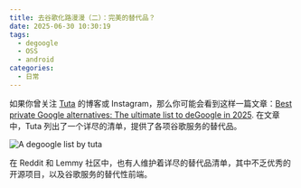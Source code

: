 ```yaml
---
title: 去谷歌化路漫漫（二）：完美的替代品？
date: 2025-06-30 10:30:19
tags:
  - degoogle
  - OSS
  - android
categories:
  - 日常
---
```

如果你曾关注 [Tuta](https://tuta.com) 的博客或 Instagram，那么你可能会看到这样一篇文章：[Best private Google alternatives: The ultimate list to deGoogle in 2025](https://tuta.com/blog/how-to-leave-google-gmail). 在文章中，Tuta 列出了一个详尽的清单，提供了各项谷歌服务的替代品。

![A degoogle list by tuta](https://tuta.com/assets/List-of-google-alternatives-degoogle.B1aGwCUH_Z1wlnWb.webp)

在 Reddit 和 Lemmy 社区中，也有人维护着详尽的替代品清单，其中不乏优秀的开源项目，以及谷歌服务的替代性前端。

